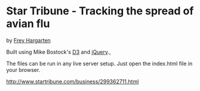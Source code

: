 Star Tribune - Tracking the spread of avian flu
================

by [Frey Hargarten](https://github.com/jeffhargarten)

Built using Mike Bostock's [D3](https://github.com/mbostock/d3) and [jQuery](https://github.com/jquery/jquery).,

The files can be run in any live server setup. Just open the index.html file in your browser.

http://www.startribune.com/business/299362711.html